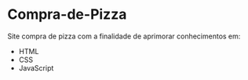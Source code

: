 # Compra-de-Pizza
Site compra de pizza com a finalidade de aprimorar conhecimentos em:

+ HTML
+ CSS
+ JavaScript
